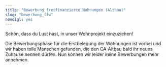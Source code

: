```yaml
---
title: "Bewerbung freifinanzierte Wohnungen (Altbau)"
slug: "bewerbung_ffw"
novoigl: yes
---
```


<p>Schön, dass du Lust hast, in unser Wohnprojekt einzuziehen!

Die Bewerbungsphase für die Erstbelegung der Wohnungen ist vorbei und wir haben tolle Menschen gefunden, die den CA-Altbau bald ihr neues Zuhause nennen dürfen.
Nun können wir leider keine Bewerbungen mehr annehmen.</p>